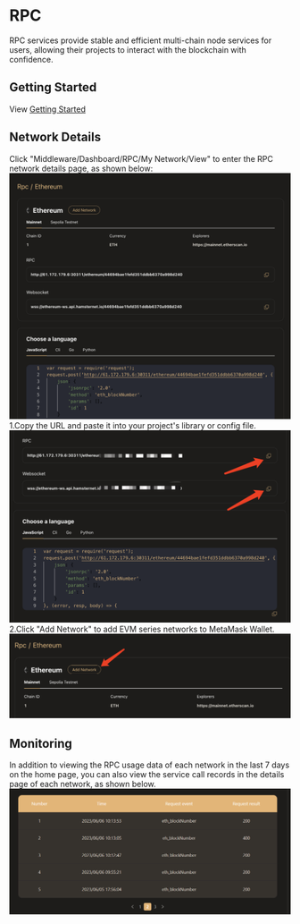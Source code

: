 
# RPC
RPC services provide stable and efficient multi-chain node services for users, allowing their projects to interact with the blockchain with confidence.

## Getting Started
View [Getting Started](../../Getting%20Started/GettingStarted.md)

## Network Details
Click "Middleware/Dashboard/RPC/My Network/View" to enter the RPC network details page, as shown below:
![rpcdetail](./img/rpcdetail.png)
1.Copy the URL and paste it into your project's library or config file.
![addrpc](./img/addrpc.png)
2.Click "Add Network" to add EVM series networks to MetaMask Wallet.
![addnetwork](./img/addnetwork.png)
## Monitoring
In addition to viewing the RPC usage data of each network in the last 7 days on the home page, you can also view the service call records in the details page of each network, as shown below.
![requestrecord](./img/requestrecord.png)
